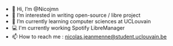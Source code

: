 - 👋 Hi, I’m @Nicojmn
- 👀 I’m interested in writing open-source / libre project 
- 🌱 I’m currently learning computer sciences at UCLouvain
- 💻 I'm currently working Spotify LibreManager 
- 📫 How to reach me : nicolas.jeanmenne@student.uclouvain.be

<!---
Nicojmn/Nicojmn is a ✨ special ✨ repository because its `README.md` (this file) appears on your GitHub profile.
You can click the Preview link to take a look at your changes.
--->
